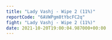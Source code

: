 ```yaml
---
title: "Lady Vashj - Wipe 2 (11%)"
reportCode: "6AVWPgm8tYbcFC2q"
fight: "Lady Vashj - Wipe 2 (11%)"
date: 2021-10-20T19:00:04.987000+00:00
---
```

